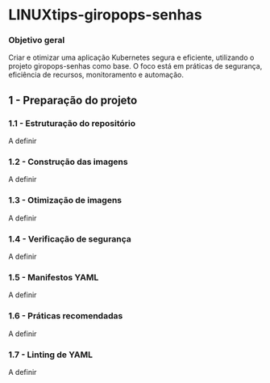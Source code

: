 # LINUXtips-giropops-senhas

### Objetivo geral
Criar e otimizar uma aplicação Kubernetes segura e eficiente, utilizando o projeto giropops-senhas como base. O foco está em práticas de segurança, eficiência de recursos, monitoramento e automação.

## 1 - Preparação do projeto

### 1.1 - Estruturação do repositório
A definir

### 1.2 - Construção das imagens
A definir

### 1.3 - Otimização de imagens
A definir

### 1.4 - Verificação de segurança
A definir

### 1.5 - Manifestos YAML
A definir

### 1.6 - Práticas recomendadas
A definir

### 1.7 - Linting de YAML
A definir




